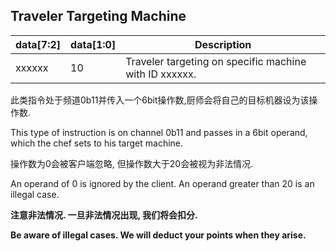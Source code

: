 ## Traveler Targeting Machine
|data[7:2]|data[1:0]|Description|
|------|--------|----------|
|xxxxxx|10|Traveler targeting on specific machine with ID xxxxxx.|

此类指令处于频道0b11并传入一个6bit操作数,厨师会将自己的目标机器设为该操作数.

This type of instruction is on channel 0b11 and passes in a 6bit operand, which the chef sets to his target machine.

操作数为0会被客户端忽略, 但操作数大于20会被视为非法情况.

An operand of 0 is ignored by the client. An operand greater than 20 is an illegal case.


**注意非法情况. 一旦非法情况出现, 我们将会扣分.**

**Be aware of illegal cases. We will deduct your points when they arise.**
